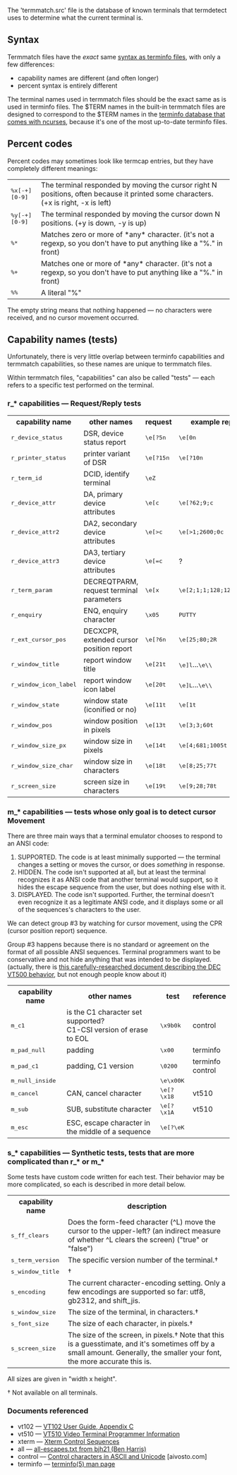The 'termmatch.src' file is the database of known terminals that termdetect uses to determine what the current terminal is.

## Syntax

Termmatch files have the *exact* same [syntax as terminfo files](https://github.com/DeeNewcum/termdetect/blob/master/src/Terminfo_Parser.pm#L17), with only a few differences:

* capability names are different  (and often longer)
* percent syntax is entirely different

The terminal names used in termmatch files should be the exact same as is used in terminfo files.  The $TERM names in the built-in termmatch files are designed to correspond to the $TERM names in the [terminfo database that comes with ncurses](http://invisible-island.net/ncurses/ncurses.faq.html#which_terminfo), because it's one of the most up-to-date terminfo files.

## Percent codes

Percent codes may sometimes look like termcap entries, but they have completely different meanings:

<table>

<tr><td><tt>%x[-+][0-9]
    <td>The terminal responded by moving the cursor right N positions, often because it printed some characters.  (+x is right, -x is left)

<tr><td><tt>%y[-+][0-9]
    <td>The terminal responded by moving the cursor down N positions.  (+y is down, -y is up)

<tr><td><tt>%*
    <td>Matches zero or more of *any* character.   (it's not a regexp, so you don't have to put anything like a "%." in front)

<tr><td><tt>%+
    <td>Matches one or more of *any* character.  (it's not a regexp, so you don't have to put anything like a "%." in front)

<tr><td><tt>%%
    <td>A literal "%"

</table>

The empty string means that nothing happened — no characters were received, and no cursor movement occurred.

## Capability names (tests)

Unfortunately, there is very little overlap between terminfo capabilities and termmatch capabilities, so these names are unique to termmatch files.

Within termmatch files, "capabilities" can also be called "tests" — each refers to a specific test performed on the terminal.

### r_* capabilities — Request/Reply tests

<table>

<tr><th>capability name
    <th>other names
    <th>request
    <th>example reply
    <th>reference

<tr><td><tt>r_device_status
    <td>DSR, device status report
    <td><tt>\e[?5n
    <td><tt>\e[0n
    <td>

<tr><td><tt>r_printer_status
    <td>printer variant of DSR
    <td><tt>\e[?15n
    <td><tt>\e[?10n
    <td>

<tr><td><tt>r_term_id
    <td>DCID, identify terminal
    <td><tt>\eZ
    <td>
    <td>vt510

<tr><td><tt>r_device_attr
    <td>DA, primary device attributes
    <td><tt>\e[c
    <td><tt>\e[?62;9;c
    <td>xterm

<tr><td><tt>r_device_attr2
    <td>DA2, secondary device attributes
    <td><tt>\e[>c
    <td><tt>\e[>1;2600;0c
    <td>xterm

<tr><td><tt>r_device_attr3
    <td>DA3, tertiary device attributes
    <td><tt>\e[=c
    <td>?
    <td>vt510

<tr><td><tt>r_term_param
    <td>DECREQTPARM, request terminal parameters
    <td><tt>\e[x
    <td><tt>\e[2;1;1;128;128;1;0x
    <td>

<tr><td><tt>r_enquiry
    <td>ENQ, enquiry character
    <td><tt>\x05
    <td><tt>PUTTY
    <td>control

<tr><td><tt>r_ext_cursor_pos
    <td>DECXCPR, extended cursor position report
    <td><tt>\e[?6n
    <td><tt>\e[25;80;2R
    <td>vt510

<tr><td><tt>r_window_title
    <td>report window title
    <td><tt>\e[21t
    <td><tt>\e]l</tt>...<tt>\e\\
    <td>xterm

<tr><td><tt>r_window_icon_label
    <td>report window icon label
    <td><tt>\e[20t
    <td><tt>\e]L</tt>...<tt>\e\\
    <td>xterm

<tr><td><tt>r_window_state
    <td>window state (iconified or no)
    <td><tt>\e[11t
    <td><tt>\e[1t
    <td>xterm

<tr><td><tt>r_window_pos
    <td>window position in pixels
    <td><tt>\e[13t
    <td><tt>\e[3;3;60t
    <td>xterm

<tr><td><tt>r_window_size_px
    <td>window size in pixels
    <td><tt>\e[14t
    <td><tt>\e[4;681;1005t
    <td>xterm

<tr><td><tt>r_window_size_char
    <td>window size in characters
    <td><tt>\e[18t
    <td><tt>\e[8;25;77t
    <td>xterm

<tr><td><tt>r_screen_size
    <td>screen size in characters
    <td><tt>\e[19t
    <td><tt>\e[9;28;78t
    <td>xterm

</table>

### m_* capabilities — tests whose only goal is to detect cursor Movement

There are three main ways that a terminal emulator chooses to respond to an ANSI code:

1. SUPPORTED.  The code is at least minimally supported — the terminal changes a setting or moves the cursor, or does *something* in response.
2. HIDDEN.  The code isn't supported at all, but at least the terminal recognizes it as ANSI code that another terminal would support, so it hides the escape sequence from the user, but does nothing else with it.
3. DISPLAYED.  The code isn't supported.  Further, the terminal doesn't even recognize it as a legitimate ANSI code, and it displays some or all of the sequences's characters to the user.

We can detect group #3 by watching for cursor movement, using the CPR (cursor position report) sequence.

Group #3 happens because there is no standard or agreement on the format of all possible ANSI sequences.  Terminal programmers want to be conservative and not hide anything that was intended to be displayed.  (actually, there is [this carefully-researched document describing the DEC VT500 behavior](http://www.vt100.net/emu/dec_ansi_parser), but not enough people know about it)

<table>

<tr><th>capability name
    <th>other names
    <th>test
    <th>reference

<tr><td><tt>m_c1
    <td>is the C1 character set supported?<br>C1-CSI version of erase to EOL
    <td><tt>\x9b0k
    <td>control

<tr><td><tt>m_pad_null
    <td>padding
    <td><tt>\x00
    <td>terminfo

<tr><td><tt>m_pad_c1
    <td>padding, C1 version
    <td><tt>\0200
    <td>terminfo<br>control

<tr><td><tt>m_null_inside
    <td>
    <td><tt>\e\x00K
    <td>

<tr><td><tt>m_cancel
    <td>CAN, cancel character
    <td><tt>\e[?\x18
    <td>vt510

<tr><td><tt>m_sub
    <td>SUB, substitute character
    <td><tt>\e[?\x1A
    <td>vt510

<tr><td><tt>m_esc
    <td>ESC, escape character in the middle of a sequence
    <td><tt>\e[?\eK
    <td>

</table>

### s\_\* capabilities — Synthetic tests, tests that are more complicated than r\_\* or m\_\*

Some tests have custom code written for each test.  Their behavior may be more complicated, so each is described in more detail below.

<table>
<tr><th>capability name
    <th>description

<tr><td><tt>s_ff_clears
    <td>Does the form-feed character (^L) move the cursor to the upper-left? (an indirect measure of whether ^L clears the screen)  ("true" or "false")

<tr><td><tt>s_term_version
    <td>The specific version number of the terminal.†

<tr><td><tt>s_window_title
    <td>†

<tr><td><tt>s_encoding
    <td>The current character-encoding setting.  Only a few encodings are supported so far:  utf8, gb2312, and shift_jis.

<tr><td><tt>s_window_size
    <td>The size of the terminal, in characters.†

<tr><td><tt>s_font_size
    <td>The size of each character, in pixels.†

<tr><td><tt>s_screen_size
    <td>The size of the screen, in pixels.†   Note that this is a guesstimate, and it's sometimes off by a small amount.  Generally, the smaller your font, the more accurate this is.

</table>

All sizes are given in "width x height".

† Not available on all terminals.

### Documents referenced

* vt102 — [VT102 User Guide, Appendix C](http://vt100.net/docs/vt102-ug/appendixc.html)
* vt510 — [VT510 Video Terminal Programmer Information](http://www.vt100.net/docs/vt510-rm/chapter4#S4.6)
* xterm — [Xterm Control Sequences](http://www.xfree86.org/current/ctlseqs.html)
* all — [all-escapes.txt from bjh21 (Ben Harris)](http://bjh21.me.uk/all-escapes/all-escapes.txt)
* control — [Control characters in ASCII and Unicode](http://www.aivosto.com/vbtips/control-characters.html#list_C0) [aivosto.com]
* terminfo — [terminfo(5) man page](http://invisible-island.net/ncurses/man/terminfo.5.html)

